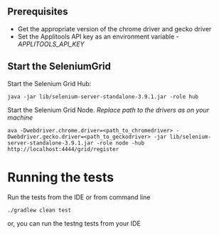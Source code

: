 ## Prerequisites
* Get the appropriate version of the chrome driver and gecko driver
* Set the Applitools API key as an environment variable - *APPLITOOLS_API_KEY*

## Start the SeleniumGrid
Start the Selenium Grid Hub:
```
java -jar lib/selenium-server-standalone-3.9.1.jar -role hub
```

Start the Selenium Grid Node. *Replace path to the drivers as on your machine*
```
ava -Dwebdriver.chrome.driver=<path_to_chromedriver> -Dwebdriver.gecko.driver=<path_to_geckodriver> -jar lib/selenium-server-standalone-3.9.1.jar -role node -hub http://localhost:4444/grid/register
```

# Running the tests
Run the tests from the IDE or from command line
```
./gradlew clean test
```

or, you can run the testng tests from your IDE